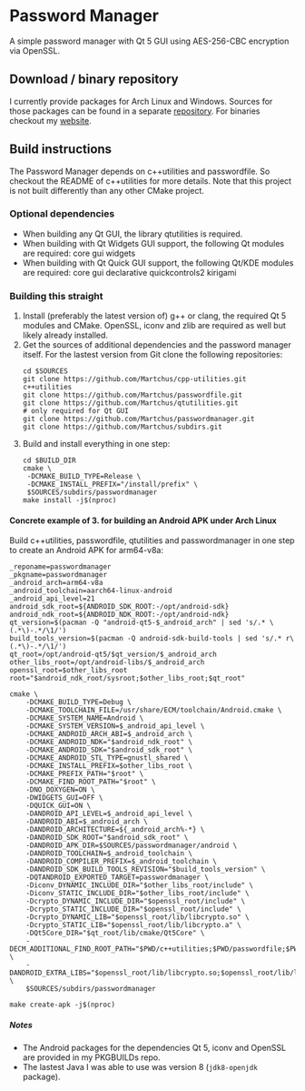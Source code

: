 # Password Manager
A simple password manager with Qt 5 GUI using AES-256-CBC encryption via OpenSSL.

## Download / binary repository
I currently provide packages for Arch Linux and Windows. Sources for those packages can be found in a
separate [repository](https://github.com/Martchus/PKGBUILDs). For binaries checkout my
[website](http://martchus.no-ip.biz/website/page.php?name=programming).

## Build instructions
The Password Manager depends on c++utilities and passwordfile. So checkout the README of c++utilities for more details. Note that this project is not built differently than any other CMake project.

### Optional dependencies
* When building any Qt GUI, the library qtutilities is required.
* When building with Qt Widgets GUI support, the following Qt modules are required: core gui widgets
* When building with Qt Quick GUI support, the following Qt/KDE modules are required: core gui declarative quickcontrols2 kirigami

### Building this straight
1. Install (preferably the latest version of) g++ or clang, the required Qt 5 modules and CMake. OpenSSL, iconv and
   zlib are required as well but likely already installed.
2. Get the sources of additional dependencies and the password manager itself. For the lastest version from Git clone the following repositories:  
   ```
   cd $SOURCES
   git clone https://github.com/Martchus/cpp-utilities.git c++utilities
   git clone https://github.com/Martchus/passwordfile.git
   git clone https://github.com/Martchus/qtutilities.git                  # only required for Qt GUI
   git clone https://github.com/Martchus/passwordmanager.git
   git clone https://github.com/Martchus/subdirs.git
   ```
3. Build and install everything in one step:  
   ```
   cd $BUILD_DIR
   cmake \
    -DCMAKE_BUILD_TYPE=Release \
    -DCMAKE_INSTALL_PREFIX="/install/prefix" \
    $SOURCES/subdirs/passwordmanager
   make install -j$(nproc)
   ```

#### Concrete example of 3. for building an Android APK under Arch Linux
Build c++utilities, passwordfile, qtutilities and passwordmanager in one step to create an Android APK for arm64-v8a:

```
_reponame=passwordmanager
_pkgname=passwordmanager
_android_arch=arm64-v8a
_android_toolchain=aarch64-linux-android
_android_api_level=21
android_sdk_root=${ANDROID_SDK_ROOT:-/opt/android-sdk}
android_ndk_root=${ANDROID_NDK_ROOT:-/opt/android-ndk}
qt_version=$(pacman -Q "android-qt5-$_android_arch" | sed 's/.* \(.*\)-.*/\1/')
build_tools_version=$(pacman -Q android-sdk-build-tools | sed 's/.* r\(.*\)-.*/\1/')
qt_root=/opt/android-qt5/$qt_version/$_android_arch
other_libs_root=/opt/android-libs/$_android_arch
openssl_root=$other_libs_root
root="$android_ndk_root/sysroot;$other_libs_root;$qt_root"

cmake \
    -DCMAKE_BUILD_TYPE=Debug \
    -DCMAKE_TOOLCHAIN_FILE=/usr/share/ECM/toolchain/Android.cmake \
    -DCMAKE_SYSTEM_NAME=Android \
    -DCMAKE_SYSTEM_VERSION=$_android_api_level \
    -DCMAKE_ANDROID_ARCH_ABI=$_android_arch \
    -DCMAKE_ANDROID_NDK="$android_ndk_root" \
    -DCMAKE_ANDROID_SDK="$android_sdk_root" \
    -DCMAKE_ANDROID_STL_TYPE=gnustl_shared \
    -DCMAKE_INSTALL_PREFIX=$other_libs_root \
    -DCMAKE_PREFIX_PATH="$root" \
    -DCMAKE_FIND_ROOT_PATH="$root" \
    -DNO_DOXYGEN=ON \
    -DWIDGETS_GUI=OFF \
    -DQUICK_GUI=ON \
    -DANDROID_API_LEVEL=$_android_api_level \
    -DANDROID_ABI=$_android_arch \
    -DANDROID_ARCHITECTURE=${_android_arch%-*} \
    -DANDROID_SDK_ROOT="$android_sdk_root" \
    -DANDROID_APK_DIR=$SOURCES/passwordmanager/android \
    -DANDROID_TOOLCHAIN=$_android_toolchain \
    -DANDROID_COMPILER_PREFIX=$_android_toolchain \
    -DANDROID_SDK_BUILD_TOOLS_REVISION="$build_tools_version" \
    -DQTANDROID_EXPORTED_TARGET=passwordmanager \
    -Diconv_DYNAMIC_INCLUDE_DIR="$other_libs_root/include" \
    -Diconv_STATIC_INCLUDE_DIR="$other_libs_root/include" \
    -Dcrypto_DYNAMIC_INCLUDE_DIR="$openssl_root/include" \
    -Dcrypto_STATIC_INCLUDE_DIR="$openssl_root/include" \
    -Dcrypto_DYNAMIC_LIB="$openssl_root/lib/libcrypto.so" \
    -Dcrypto_STATIC_LIB="$openssl_root/lib/libcrypto.a" \
    -DQt5Core_DIR="$qt_root/lib/cmake/Qt5Core" \
    -DECM_ADDITIONAL_FIND_ROOT_PATH="$PWD/c++utilities;$PWD/passwordfile;$PWD/qtutilities;$root;$other_libs_root/lib;$openssl_root/lib" \
    -DANDROID_EXTRA_LIBS="$openssl_root/lib/libcrypto.so;$openssl_root/lib/libssl.so;$other_libs_root/lib/libiconv.so;$other_libs_root/lib/libKF5Kirigami2.so" \
    $SOURCES/subdirs/passwordmanager

make create-apk -j$(nproc)
```

##### Notes
* The Android packages for the dependencies Qt 5, iconv and OpenSSL are provided in my PKGBUILDs repo.
* The lastest Java I was able to use was version 8 (`jdk8-openjdk` package).
